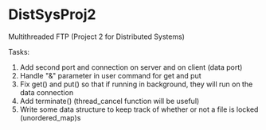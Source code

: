 DistSysProj2
============

Multithreaded FTP (Project 2 for Distributed Systems)

Tasks:
1. Add second port and connection on server and on client (data port)
2. Handle "&" parameter in user command for get and put
3. Fix get() and put() so that if running in background, they will run on the data connection
4. Add terminate() (thread_cancel function will be useful)
5. Write some data structure to keep track of whether or not a file is locked (unordered_map)s